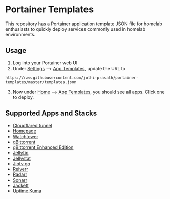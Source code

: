 # Portainer Templates
This repository has a Portainer application template JSON file for homelab enthusiasts to quickly deploy services commonly used in homelab environments.

## Usage
1. Log into your Portainer web UI
2. Under <ins>Settings</ins> --> <ins>App Templates</ins>, update the URL to
```
https://raw.githubusercontent.com/jothi-prasath/portainer-templates/master/templates.json
```
3. Now under <ins>Home</ins> --> <ins>App Templates</ins>, you should see all apps. Click one to deploy.

## Supported Apps and Stacks

- [Cloudflared tunnel](https://github.com/cloudflare/cloudflared)
- [Homepage](https://gethomepage.dev/)
- [Watchtower](https://containrrr.dev/watchtower/)
- [qBittorrent](https://github.com/qbittorrent/qBittorrent)
- [qBittorrent Enhanced Edition](https://github.com/c0re100/qBittorrent-Enhanced-Edition)
- [Jellyfin](https://jellyfin.org/)
- [Jellystat](https://github.com/CyferShepard/Jellystat)
- [Jiotv go](https://github.com/rabilrbl/jiotv_go)
- [Reiverr](https://github.com/aleksilassila/reiverr)
- [Radarr](https://radarr.video/)
- [Sonarr](https://sonarr.tv/)
- [Jackett](https://github.com/Jackett/Jackett)
- [Uptime Kuma](https://github.com/louislam/uptime-kuma)